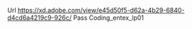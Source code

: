 Url
https://xd.adobe.com/view/e45d50f5-d62a-4b29-6840-d4cd6a4219c9-926c/
Pass
Coding_entex_lp01
<!--stackedit_data:
eyJoaXN0b3J5IjpbLTU1NzQyNTcyNV19
-->